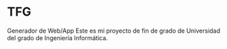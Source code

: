 # TFG
Generador de Web/App
Este es mi proyecto de fin de grado de Universidad del grado de Ingeniería Informática.
